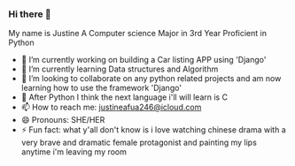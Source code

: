### Hi there 👋

My name is Justine
A Computer science Major in 3rd Year
Proficient in Python

- 🔭 I’m currently working on building a Car listing APP using 'Django'
- 🌱 I’m currently learning Data structures and Algorithm
- 👯 I’m looking to collaborate on any python related projects and am now learning how to use the framework 'Django'
- 🤔 After Python I think the next language i'll will learn is C
- 📫 How to reach me: justineafua246@icloud.com
- 😄 Pronouns: SHE/HER
- ⚡ Fun fact: what y'all don't know is i love watching chinese drama with a very brave and dramatic female protagonist
  and painting my lips anytime i'm leaving my room

